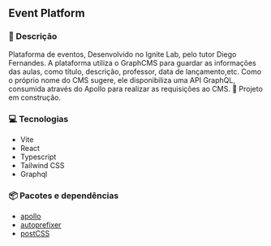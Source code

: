 ## **Event Platform**

### 💬 Descrição

Plataforma de eventos, Desenvolvido no Ignite Lab, pelo tutor Diego Fernandes. A plataforma utiliza o GraphCMS para guardar as informações das aulas, como título, descrição, professor, data de lançamento,etc. Como o próprio nome do CMS sugere, ele disponibiliza uma API GraphQL, consumida através do Apollo para realizar as requisições ao CMS.
🚧 Projeto em construção.

### 💻 Tecnologias

* Vite
* React
* Typescript
* Tailwind CSS
* Graphql

### 📦 Pacotes e dependências

* [apollo](https://www.apollographql.com/)
* [autoprefixer](https://autoprefixer.github.io/)
* [postCSS](https://postcss.org/)
